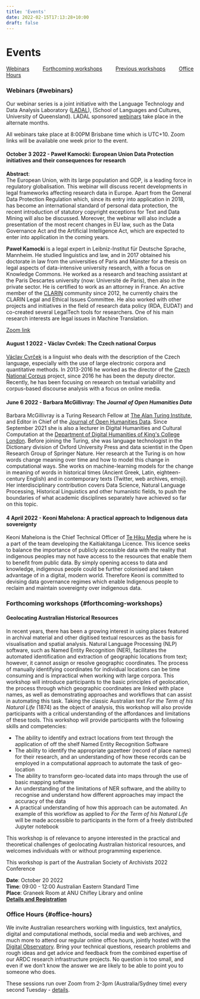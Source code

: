 ```yaml
---
title: 'Events'
date: 2022-02-15T17:13:28+10:00
draft: false
---
```


# Events

[Webinars](#webinars) &emsp;&emsp;
[Forthcoming workshops](#forthcoming-workshops) &emsp;&emsp;
[Previous workshops](/workshops) &emsp;&emsp;
[Office Hours](#office-hours)

### Webinars {#webinars}

Our webinar series is a joint initiative with the Language Technology and Data Analysis Laboratory ([LADAL](https://slcladal.github.io/index.html)), (School of Languages and Cultures, University of Queensland). LADAL sponsored [webinars](https://slcladal.github.io/webinars2022.html) take place in the alternate months.

All webinars take place at 8:00PM Brisbane time which is UTC+10. Zoom links will be available one week prior to the event.

#### October 3 2022 - Paweł Kamocki: European Union Data Protection initiatives and their consequences for research

**Abstract**:<br>
The European Union, with its large population and GDP, is a leading force in regulatory globalisation. This webinar will discuss recent developments in legal frameworks affecting research data in Europe. Apart from the General Data Protection Regulation which, since its entry into application in 2018, has become an international standard of personal data protection, the recent introduction of statutory copyright exceptions for Text and Data Mining will also be discussed. Moreover, the webinar will also include a presentation of the most recent changes in EU law, such as the Data Governance Act and the Artificial Intelligence Act, which are expected to enter into application in the coming years.

**Paweł Kamocki** is a legal expert in Leibniz-Institut für Deutsche Sprache, Mannheim. He studied linguistics and law, and in 2017 obtained his doctorate in law from the universities of Paris and Münster for a thesis on legal aspects of data-intensive university research, with a focus on Knowledge Commons. He worked as a research and teaching assistant at the Paris Descartes university (now: Université de Paris), then also in the private sector. He is certified to work as an attorney in France. An active member of the [CLARIN](https://www.clarin.eu/) community since 2012, he currently chairs the CLARIN Legal and Ethical Issues Committee. He also worked with other projects and initiatives in the field of research data policy (RDA, EUDAT) and co-created several LegalTech tools for researchers. One of his main research interests are legal issues in Machine Translation.

[Zoom link](https://uqz.zoom.us/j/82090438697?from=addon)

#### August 1 2022 - Václav Cvrček: The Czech national Corpus

[Václav Cvrček](https://ucnk.ff.cuni.cz/en/institute/people/vaclav-cvrcek-2/) is a linguist who deals with the description of the Czech language, especially with the use of large electronic corpora and quantitative methods. In 2013-2016 he worked as the director of the [Czech National Corpus](https://ucnk.ff.cuni.cz/en/) project, since 2016 he has been the deputy director. Recently, he has been focusing on research on textual variability and corpus-based discourse analysis with a focus on online media.

#### June 6 2022 - Barbara McGillivray: The _Journal of Open Humanities Data_

Barbara McGillivray is a Turing Research Fellow at [The Alan Turing Institute](https://www.turing.ac.uk/), and Editor in Chief of the [Journal of Open Humanities Data](https://openhumanitiesdata.metajnl.com/). Since September 2021 she is also a lecturer in Digital Humanities and Cultural Computation at the [Department of Digital Humanities of King's College London](https://www.kcl.ac.uk/ddh). Before joining the Turing, she was language technologist in the Dictionary division of Oxford University Press and data scientist in the Open Research Group of Springer Nature. Her research at the Turing is on how words change meaning over time and how to model this change in computational ways. She works on machine-learning models for the change in meaning of words in historical times (Ancient Greek, Latin, eighteen-century English) and in contemporary texts (Twitter, web archives, emoji). Her interdisciplinary contribution covers Data Science, Natural Language Processing, Historical Linguistics and other humanistic fields, to push the boundaries of what academic disciplines separately have achieved so far on this topic.

#### 4 April 2022 - Keoni Mahelona: A practical approach to Indigenous data sovereignty

Keoni Mahelona is the Chief Technical Officer of [Te Hiku Media](https://tehiku.nz/) where he is a part of the team developing the Kaitiakitanga Licence. This licence seeks to balance the importance of publicly accessible data with the reality that indigenous peoples may not have access to the resources that enable them to benefit from public data. By simply opening access to data and knowledge, indigenous people could be further colonised and taken advantage of in a digital, modern world. Therefore Keoni is committed to devising data governance regimes which enable Indigenous people to reclaim and maintain sovereignty over indigenous data.

### Forthcoming workshops {#forthcoming-workshops}

#### Geolocating Australian Historical Resources

In recent years, there has been a growing interest in using places featured in archival material and other digitised textual resources as the basis for visualisation and spatial analysis. Natural Language Processing (NLP) software, such as Named Entity Recognition (NER), facilitates the automated identification and extraction of geographic locations from text; however, it cannot assign or resolve geographic coordinates. The process of manually identifying coordinates for individual locations can be time consuming and is impractical when working with large corpora. This workshop will introduce participants to the basic principles of geolocation, the process through which geographic coordinates are linked with place names, as well as demonstrating approaches and workflows that can assist in automating this task.
Taking the classic Australian text _For the Term of his Natural Life_ (1874) as the object of analysis, this workshop will also provide participants with a critical understanding of the affordances and limitations of these tools.
This workshop will provide participants with the following skills and competencies:

- The ability to identify and extract locations from text through the application of off the shelf Named Entity Recognition Software
- The ability to identify the appropriate gazetteer (record of place names) for their research, and an understanding of how these records can be employed in a computational approach to automate the task of geo-location
- The ability to transform geo-located data into maps through the use of basic mapping software
- An understanding of the limitations of NER software, and the ability to recognise and understand how different approaches may impact the accuracy of the data
- A practical understanding of how this approach can be automated. An example of this workflow as applied to _For the Term of his Natural Life_ will be made accessible to participants in the form of a freely distributed Jupyter notebook

This workshop is of relevance to anyone interested in the practical and theoretical challenges of geolocating Australian historical resources, and welcomes individuals with or without programming experience.

This workshop is part of the Australian Society of Archivists 2022 Conference

**Date**: October 20 2022 <br>
**Time**: 09:00 - 12:00 Australian Eastern Standard Time <br>
**Place**: Graneek Room at ANU Chifley Library and online <br>
**[Details and Registration](https://ausarchivists.eventsair.com/2022-here-we-are/agenda)**

### Office Hours {#office-hours}

We invite Australian researchers working with linguistics, text analytics, digital and computational methods, social media and web archives, and much more to attend our regular online office hours, jointly hosted with the [Digital Observatory](https://research.qut.edu.au/digitalobservatory/). Bring your technical questions, research problems and rough ideas and get advice and feedback from the combined expertise of our ARDC research infrastructure projects. No question is too small, and even if we don’t know the answer we are likely to be able to point you to someone who does.

These sessions run over Zoom from 2-3pm (Australia/Sydney time) every second Tuesday - [details](https://research.qut.edu.au/digitalobservatory/office-hours/).
